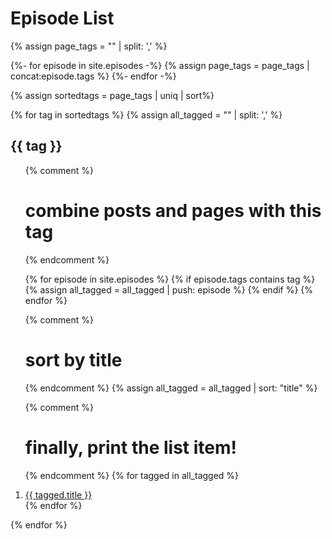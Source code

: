 ---
---
# Episode List

{% assign page_tags = "" | split: ',' %}

{%- for episode in site.episodes -%}
  {% assign page_tags = page_tags | concat:episode.tags %}
{%- endfor -%}

{% assign sortedtags = page_tags | uniq | sort%}

{% for tag in sortedtags %}
  {% assign all_tagged = "" | split: ',' %}

  <h2 id="{{ tag }}">{{ tag }}</h3>
  <ol>

  {% comment %}
  # combine posts and pages with this tag
  {% endcomment %}

  {% for episode in site.episodes %}
    {% if episode.tags contains tag %}
      {% assign all_tagged = all_tagged | push: episode %}
    {% endif %}
  {% endfor %}

  {% comment %}
  # sort by title
  {% endcomment %}
  {% assign all_tagged = all_tagged | sort: "title" %}


  {% comment %}
  # finally, print the list item!
  {% endcomment %}
  {% for tagged in all_tagged %}
    <li><a href="{{ tagged.url }}">{{ tagged.title }}</a></li>
  {% endfor %}

  </ol>
{% endfor %}